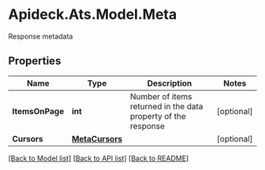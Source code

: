 # Apideck.Ats.Model.Meta
Response metadata

## Properties

Name | Type | Description | Notes
------------ | ------------- | ------------- | -------------
**ItemsOnPage** | **int** | Number of items returned in the data property of the response | [optional] 
**Cursors** | [**MetaCursors**](MetaCursors.md) |  | [optional] 

[[Back to Model list]](../README.md#documentation-for-models) [[Back to API list]](../README.md#documentation-for-api-endpoints) [[Back to README]](../README.md)

